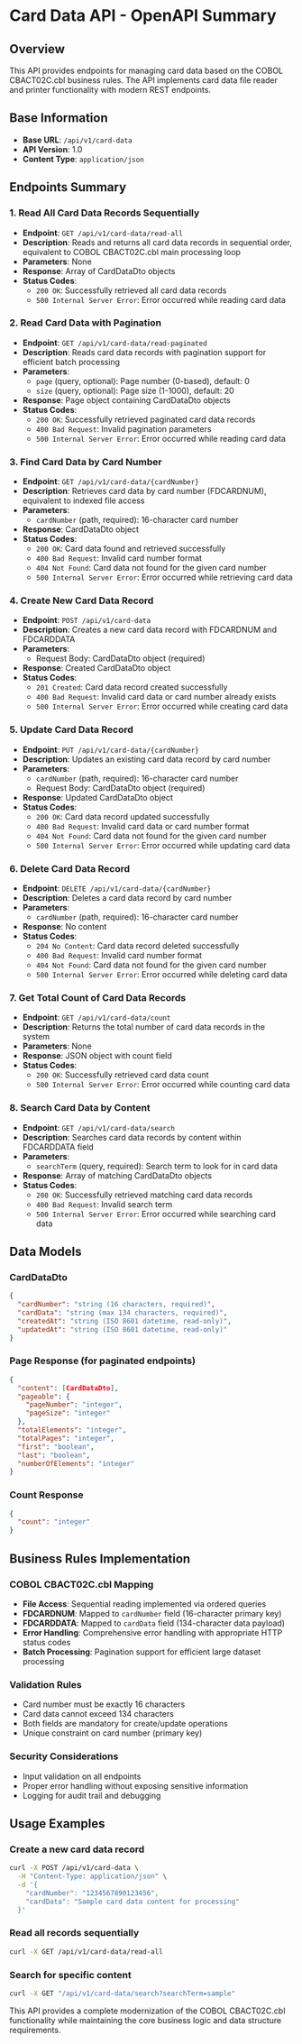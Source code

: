 # Card Data API - OpenAPI Summary

## Overview
This API provides endpoints for managing card data based on the COBOL CBACT02C.cbl business rules. The API implements card data file reader and printer functionality with modern REST endpoints.

## Base Information
- **Base URL**: `/api/v1/card-data`
- **API Version**: 1.0
- **Content Type**: `application/json`

## Endpoints Summary

### 1. Read All Card Data Records Sequentially
- **Endpoint**: `GET /api/v1/card-data/read-all`
- **Description**: Reads and returns all card data records in sequential order, equivalent to COBOL CBACT02C.cbl main processing loop
- **Parameters**: None
- **Response**: Array of CardDataDto objects
- **Status Codes**:
  - `200 OK`: Successfully retrieved all card data records
  - `500 Internal Server Error`: Error occurred while reading card data

### 2. Read Card Data with Pagination
- **Endpoint**: `GET /api/v1/card-data/read-paginated`
- **Description**: Reads card data records with pagination support for efficient batch processing
- **Parameters**:
  - `page` (query, optional): Page number (0-based), default: 0
  - `size` (query, optional): Page size (1-1000), default: 20
- **Response**: Page object containing CardDataDto objects
- **Status Codes**:
  - `200 OK`: Successfully retrieved paginated card data records
  - `400 Bad Request`: Invalid pagination parameters
  - `500 Internal Server Error`: Error occurred while reading card data

### 3. Find Card Data by Card Number
- **Endpoint**: `GET /api/v1/card-data/{cardNumber}`
- **Description**: Retrieves card data by card number (FDCARDNUM), equivalent to indexed file access
- **Parameters**:
  - `cardNumber` (path, required): 16-character card number
- **Response**: CardDataDto object
- **Status Codes**:
  - `200 OK`: Card data found and retrieved successfully
  - `400 Bad Request`: Invalid card number format
  - `404 Not Found`: Card data not found for the given card number
  - `500 Internal Server Error`: Error occurred while retrieving card data

### 4. Create New Card Data Record
- **Endpoint**: `POST /api/v1/card-data`
- **Description**: Creates a new card data record with FDCARDNUM and FDCARDDATA
- **Parameters**:
  - Request Body: CardDataDto object (required)
- **Response**: Created CardDataDto object
- **Status Codes**:
  - `201 Created`: Card data record created successfully
  - `400 Bad Request`: Invalid card data or card number already exists
  - `500 Internal Server Error`: Error occurred while creating card data

### 5. Update Card Data Record
- **Endpoint**: `PUT /api/v1/card-data/{cardNumber}`
- **Description**: Updates an existing card data record by card number
- **Parameters**:
  - `cardNumber` (path, required): 16-character card number
  - Request Body: CardDataDto object (required)
- **Response**: Updated CardDataDto object
- **Status Codes**:
  - `200 OK`: Card data record updated successfully
  - `400 Bad Request`: Invalid card data or card number format
  - `404 Not Found`: Card data not found for the given card number
  - `500 Internal Server Error`: Error occurred while updating card data

### 6. Delete Card Data Record
- **Endpoint**: `DELETE /api/v1/card-data/{cardNumber}`
- **Description**: Deletes a card data record by card number
- **Parameters**:
  - `cardNumber` (path, required): 16-character card number
- **Response**: No content
- **Status Codes**:
  - `204 No Content`: Card data record deleted successfully
  - `400 Bad Request`: Invalid card number format
  - `404 Not Found`: Card data not found for the given card number
  - `500 Internal Server Error`: Error occurred while deleting card data

### 7. Get Total Count of Card Data Records
- **Endpoint**: `GET /api/v1/card-data/count`
- **Description**: Returns the total number of card data records in the system
- **Parameters**: None
- **Response**: JSON object with count field
- **Status Codes**:
  - `200 OK`: Successfully retrieved card data count
  - `500 Internal Server Error`: Error occurred while counting card data

### 8. Search Card Data by Content
- **Endpoint**: `GET /api/v1/card-data/search`
- **Description**: Searches card data records by content within FDCARDDATA field
- **Parameters**:
  - `searchTerm` (query, required): Search term to look for in card data
- **Response**: Array of matching CardDataDto objects
- **Status Codes**:
  - `200 OK`: Successfully retrieved matching card data records
  - `400 Bad Request`: Invalid search term
  - `500 Internal Server Error`: Error occurred while searching card data

## Data Models

### CardDataDto
```json
{
  "cardNumber": "string (16 characters, required)",
  "cardData": "string (max 134 characters, required)",
  "createdAt": "string (ISO 8601 datetime, read-only)",
  "updatedAt": "string (ISO 8601 datetime, read-only)"
}
```

### Page Response (for paginated endpoints)
```json
{
  "content": [CardDataDto],
  "pageable": {
    "pageNumber": "integer",
    "pageSize": "integer"
  },
  "totalElements": "integer",
  "totalPages": "integer",
  "first": "boolean",
  "last": "boolean",
  "numberOfElements": "integer"
}
```

### Count Response
```json
{
  "count": "integer"
}
```

## Business Rules Implementation

### COBOL CBACT02C.cbl Mapping
- **File Access**: Sequential reading implemented via ordered queries
- **FDCARDNUM**: Mapped to `cardNumber` field (16-character primary key)
- **FDCARDDATA**: Mapped to `cardData` field (134-character data payload)
- **Error Handling**: Comprehensive error handling with appropriate HTTP status codes
- **Batch Processing**: Pagination support for efficient large dataset processing

### Validation Rules
- Card number must be exactly 16 characters
- Card data cannot exceed 134 characters
- Both fields are mandatory for create/update operations
- Unique constraint on card number (primary key)

### Security Considerations
- Input validation on all endpoints
- Proper error handling without exposing sensitive information
- Logging for audit trail and debugging

## Usage Examples

### Create a new card data record
```bash
curl -X POST /api/v1/card-data \
  -H "Content-Type: application/json" \
  -d '{
    "cardNumber": "1234567890123456",
    "cardData": "Sample card data content for processing"
  }'
```

### Read all records sequentially
```bash
curl -X GET /api/v1/card-data/read-all
```

### Search for specific content
```bash
curl -X GET "/api/v1/card-data/search?searchTerm=sample"
```

This API provides a complete modernization of the COBOL CBACT02C.cbl functionality while maintaining the core business logic and data structure requirements.